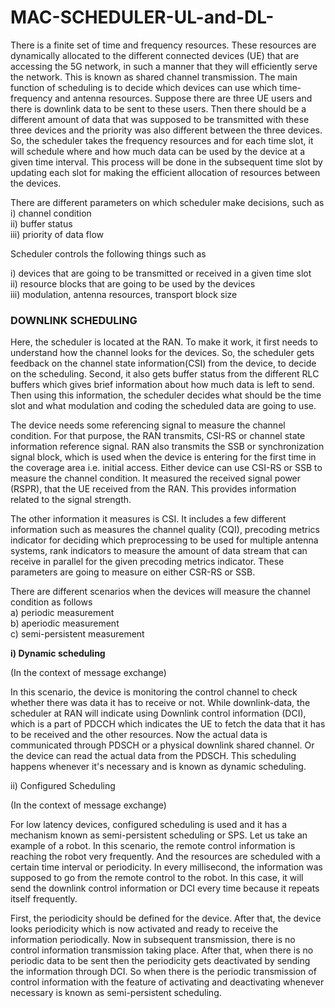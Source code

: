 # MAC-SCHEDULER-UL-and-DL-

There is a finite set of time and frequency resources. These resources are dynamically allocated to the different connected devices (UE) that are accessing the 5G network, in such a manner that they will efficiently serve the network. This is known as shared channel transmission. The main function of scheduling is to decide which devices can use which time-frequency and antenna resources. Suppose there are three UE users and there is downlink data to be sent to these users. Then there should be a different amount of data that was supposed to be transmitted with these three devices and the priority was also different between the three devices. So, the scheduler takes the frequency resources and for each time slot, it will schedule where and how much data can be used by the device at a given time interval. This process will be done in the subsequent time slot by updating each slot for making the efficient allocation of resources between the devices.

There are different parameters on which scheduler make decisions, such as<br />
i) channel condition<br />
ii) buffer status<br />
iii) priority of data flow<br />

Scheduler controls the following things such as 

i) devices that are going to be transmitted or received in a given time slot<br />
ii) resource blocks that are going to be used by the devices<br />
iii) modulation, antenna resources, transport block size<br />

### DOWNLINK SCHEDULING

Here, the scheduler is located at the RAN. To make it work, it first needs to understand how the channel looks for the devices. So, the scheduler gets feedback on the channel state information(CSI) from the device, to decide on the scheduling. Second, it also gets buffer status from the different RLC buffers which gives brief information about how much data is left to send. Then using this information, the scheduler decides what should be the time slot and what modulation and coding the scheduled data are going to use. 

The device needs some referencing signal to measure the channel condition. For that purpose, the RAN transmits, CSI-RS or channel state information reference signal. RAN also transmits the SSB or synchronization signal block, which is used when the device is entering for the first time in the coverage area i.e. initial access. Either device can use CSI-RS or SSB to measure the channel condition. It measured the received signal power (RSPR), that the UE received from the RAN. This provides information related to the signal strength. 

The other information it measures is CSI. It includes a few different information such as measures the channel quality (CQI), precoding metrics indicator for deciding which preprocessing to be used for multiple antenna systems, rank indicators to measure the amount of data stream that can receive in parallel for the given precoding metrics indicator. These parameters are going to measure on either CSR-RS or SSB. 

There are different scenarios when the devices will measure the channel condition as follows<br />
a) periodic measurement <br />
b) aperiodic measurement <br />
c) semi-persistent measurement <br />

**i) Dynamic scheduling**

(In the context of message exchange)

In this scenario, the device is monitoring the control channel to check whether there was data it has to receive or not. While downlink-data, the scheduler at RAN will indicate using Downlink control information (DCI), which is a part of PDCCH which indicates the UE to fetch the data that it has to be received and the other resources. Now the actual data is communicated through PDSCH or a physical downlink shared channel. Or the device can read the actual data from the PDSCH. This scheduling happens whenever it's necessary and is known as dynamic scheduling.

ii) Configured Scheduling

(In the context of message exchange)

For low latency devices, configured scheduling is used and it has a mechanism known as semi-persistent scheduling or SPS. Let us take an example of a robot. In this scenario, the remote control information is reaching the robot very frequently. And the resources are scheduled with a certain time interval or periodicity. In every millisecond, the information was supposed to go from the remote control to the robot. In this case, it will send the downlink control information or DCI every time because it repeats itself frequently.

First, the periodicity should be defined for the device. After that, the device looks periodicity which is now activated and ready to receive the information periodically. Now in subsequent transmission, there is no control information transmission taking place. After that, when there is no periodic data to be sent then the periodicity gets deactivated by sending the information through DCI. So when there is the periodic transmission of control information with the feature of activating and deactivating whenever necessary is known as semi-persistent scheduling.
